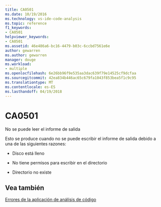 ```yaml
---
title: CA0501
ms.date: 10/19/2016
ms.technology: vs-ide-code-analysis
ms.topic: reference
f1_keywords:
- CA0501
helpviewer_keywords:
- CA0501
ms.assetid: 46e486a6-bc16-4479-b03c-6ccbd7561e6e
author: gewarren
ms.author: gewarren
manager: douge
ms.workload:
- multiple
ms.openlocfilehash: 6e26bb96f9e535aa3dac639f79e14525cf9dcfaa
ms.sourcegitcommit: 42ea834b446ac65c679fa1043f853bea5f1c9c95
ms.translationtype: MT
ms.contentlocale: es-ES
ms.lasthandoff: 04/19/2018
---
```

# <a name="ca0501"></a>CA0501
No se puede leer el informe de salida

 Esto se produce cuando no se puede escribir el informe de salida debido a una de las siguientes razones:

-   Disco está lleno

-   No tiene permisos para escribir en el directorio

-   Directorio no existe

## <a name="see-also"></a>Vea también
 [Errores de la aplicación de análisis de código](../code-quality/code-analysis-application-errors.md)
